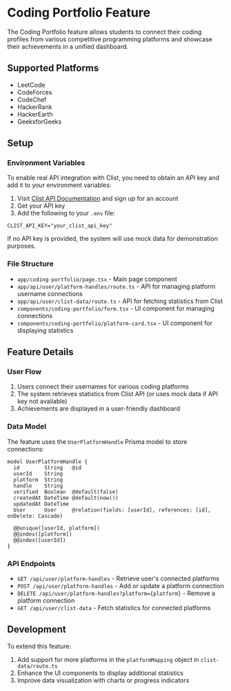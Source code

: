 # Coding Portfolio Feature

The Coding Portfolio feature allows students to connect their coding profiles from various competitive programming platforms and showcase their achievements in a unified dashboard.

## Supported Platforms

- LeetCode
- CodeForces
- CodeChef
- HackerRank
- HackerEarth
- GeeksforGeeks

## Setup

### Environment Variables

To enable real API integration with Clist, you need to obtain an API key and add it to your environment variables:

1. Visit [Clist API Documentation](https://clist.by/api/v2/doc/) and sign up for an account
2. Get your API key
3. Add the following to your `.env` file:

```
CLIST_API_KEY="your_clist_api_key"
```

If no API key is provided, the system will use mock data for demonstration purposes.

### File Structure

- `app/coding-portfolio/page.tsx` - Main page component
- `app/api/user/platform-handles/route.ts` - API for managing platform username connections
- `app/api/user/clist-data/route.ts` - API for fetching statistics from Clist
- `components/coding-portfolio/form.tsx` - UI component for managing connections
- `components/coding-portfolio/platform-card.tsx` - UI component for displaying statistics

## Feature Details

### User Flow

1. Users connect their usernames for various coding platforms
2. The system retrieves statistics from Clist API (or uses mock data if API key not available)
3. Achievements are displayed in a user-friendly dashboard

### Data Model

The feature uses the `UserPlatformHandle` Prisma model to store connections:

```
model UserPlatformHandle {
  id        String   @id
  userId    String
  platform  String
  handle    String
  verified  Boolean  @default(false)
  createdAt DateTime @default(now())
  updatedAt DateTime
  User      User     @relation(fields: [userId], references: [id], onDelete: Cascade)

  @@unique([userId, platform])
  @@index([platform])
  @@index([userId])
}
```

### API Endpoints

- `GET /api/user/platform-handles` - Retrieve user's connected platforms
- `POST /api/user/platform-handles` - Add or update a platform connection
- `DELETE /api/user/platform-handles?platform={platform}` - Remove a platform connection
- `GET /api/user/clist-data` - Fetch statistics for connected platforms

## Development

To extend this feature:

1. Add support for more platforms in the `platformMapping` object in `clist-data/route.ts`
2. Enhance the UI components to display additional statistics
3. Improve data visualization with charts or progress indicators 